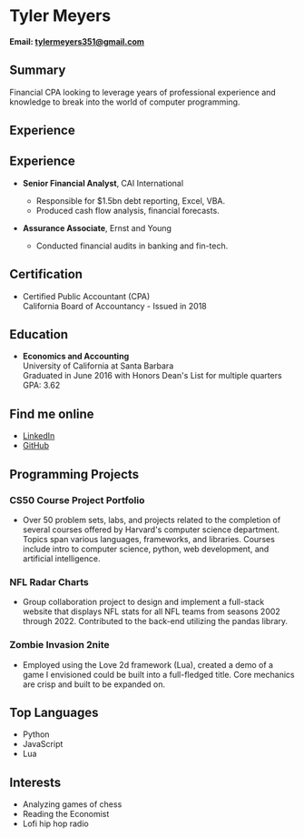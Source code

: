# Tyler Meyers
#### Email: tylermeyers351@gmail.com

## Summary

Financial CPA looking to leverage years of professional experience and knowledge to break into the world of computer programming.

## Experience

## Experience

- **Senior Financial Analyst**, CAI International
  - Responsible for $1.5bn debt reporting, Excel, VBA.
  - Produced cash flow analysis, financial forecasts.

- **Assurance Associate**, Ernst and Young
  - Conducted financial audits in banking and fin-tech.

## Certification

- Certified Public Accountant (CPA)  
  California Board of Accountancy - Issued in 2018

## Education

- **Economics and Accounting**  
  University of California at Santa Barbara  
  Graduated in June 2016 with Honors
  Dean's List for multiple quarters
  GPA: 3.62

## Find me online

- [LinkedIn](www.linkedin.com/in/tyler-meyers-cpa)
- [GitHub](www.github.com/tylermeyers351)

## Programming Projects

### CS50 Course Project Portfolio

- Over 50 problem sets, labs, and projects related to the completion of several courses offered by Harvard's computer science department. Topics span various languages, frameworks, and libraries. Courses include intro to computer science, python, web development, and artificial intelligence.

### NFL Radar Charts
- Group collaboration project to design and implement a full-stack website that displays NFL stats for all NFL teams from seasons 2002 through 2022. Contributed to the back-end utilizing the pandas library.

### Zombie Invasion 2nite
- Employed using the Love 2d framework (Lua), created a demo of a game I envisioned could be built into a full-fledged title. Core mechanics are crisp and built to be expanded on.

## Top Languages

- Python
- JavaScript
- Lua

## Interests

- Analyzing games of chess
- Reading the Economist
- Lofi hip hop radio
